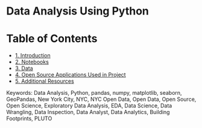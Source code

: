 # Data Analysis Using Python


Table of Contents
=================

   * [1. Introduction](#1-Introduction)
   * [2. Notebooks](#2-Notebooks)
   * [3. Data](#3-Data)
   * [4. Open Source Applications Used in Project](#4-Open-Source-Applications-Used-in-Project)
   * [5. Additional Resources](#5-Additional-Resources)


Keywords: Data Analysis, Python, pandas, numpy, matplotlib, seaborn, GeoPandas, New York City, NYC, NYC Open Data, Open Data, Open Source, Open Science, Exploratory Data Analysis, EDA, Data Science, Data Wrangling, Data Inspection, Data Analyst, Data Analytics, Building Footprints, PLUTO
